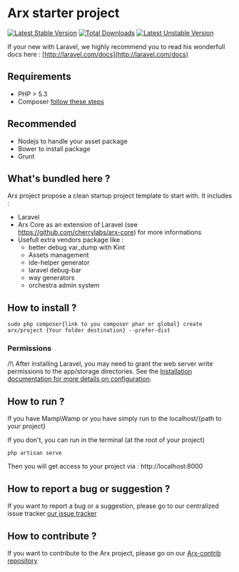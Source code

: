 # Arx starter project

[![Latest Stable Version](https://poser.pugx.org/arx/core/v/stable.png)](https://packagist.org/packages/arx/core) [![Total Downloads](https://poser.pugx.org/arx/core/downloads.png)](https://packagist.org/packages/arx/core) [![Latest Unstable Version](https://poser.pugx.org/arx/core/v/unstable.png)](https://packagist.org/packages/arx/core)

If your new with Laravel, we highly recommend you to read his wonderfull docs here : [http://laravel.com/docs](http://laravel.com/docs)

## Requirements

- PHP > 5.3
- Composer [follow these steps](http://getcomposer.org/doc/00-intro.md)

## Recommended

 - Nodejs to handle your asset package
 - Bower to install package
 - Grunt

## What's bundled here ?

Arx project propose a clean startup project template to start with. It includes :

 - Laravel
 - Arx Core as an extension of Laravel (see https://github.com/cherrylabs/arx-core) for more informations
 - Usefull extra vendors package like :
    - better debug var_dump with Kint
    - Assets management
    - ide-helper generator
    - laravel debug-bar
    - way generators
    - orchestra admin system


## How to install ?

    sudo php composer{link to you composer phar or global} create arx/project {Your folder destination} --prefer-dist

### Permissions

/!\ After installing Laravel, you may need to grant the web server write permissions to the app/storage directories. See the [Installation documentation for more details on configuration](http://laravel.com/docs/installation).

## How to run ?

If you have Mamp\Wamp or you have simply run to the localhost/{path to your project}

If you don't, you can run in the terminal (at the root of your project)

    php artisan serve

Then you will get access to your project via : http://localhost:8000

## How to report a bug or suggestion ?

If you want to report a bug or a suggestion, please go to our centralized issue tracker  [our issue tracker](https://github.com/cherrylabs/arx/issues?labels=bug&milestone=&page=1&state=open)

## How to contribute ?

If you want to contribute to the Arx project, please go on our [Arx-contrib repository](https://github.com/cherrylabs/arx-contrib)

